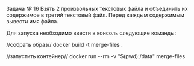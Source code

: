 Задача № 16
Взять 2 произвольных текстовых файла и объединить их содержимое в третий текстовый файл. Перед каждым содержимым вывести имя файла.

Для запуска необходимо ввести в консоль следующие команды:

//собрать образ//
docker build -t merge-files .

//запустить контейнер//
docker run --rm -v "$(pwd):/data" merge-files
